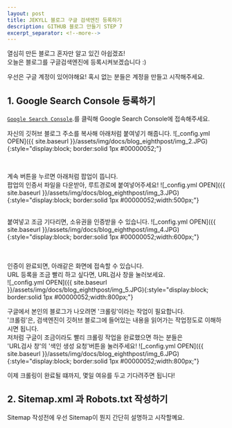 ```yaml
---
layout: post
title: JEKYLL 블로그 구글 검색엔진 등록하기
description: GITHUB 블로그 만들기 STEP 7
excerpt_separator: <!--more-->
---
```


열심히 만든 블로그 혼자만 알고 있긴 아쉽겠죠!  
오늘은 블로그를 구글검색엔진에 등록시켜보겠습니다 :)

우선은 구글 계정이 있어야해요!
혹시 없는 분들은 계정을 만들고 시작해주세요.


## 1. Google Search Console 등록하기

[`Google Search Console`](https://search.google.com/search-console/about).를 클릭해
Google Search Console에 접속해주세요.

자신의 깃허브 블로그 주소를 복사해 아래처럼 붙여넣기 해줍니다.
![_config.yml OPEN]({{ site.baseurl }}/assets/img/docs/blog_eighthpost/img_2.JPG){:style="display:block; border:solid 1px #00000052;"}

<br>

계속 버튼을 누르면 아래처럼 팝업이 뜹니다.<br>
팝업의 인증서 파일을 다운받아, 루트경로에 붙여넣어주세요!
![_config.yml OPEN]({{ site.baseurl }}/assets/img/docs/blog_eighthpost/img_3.JPG){:style="display:block; border:solid 1px #00000052;width:500px;"}

<br>
붙여넣고 조금 기다리면, 소유권을 인증받을 수 있습니다.
![_config.yml OPEN]({{ site.baseurl }}/assets/img/docs/blog_eighthpost/img_4.JPG){:style="display:block; border:solid 1px #00000052;width:600px;"}


<br><br>
인증이 완료되면, 아래같은 화면에 접속할 수 있습니다.  
URL 등록을 조금 빨리 하고 싶다면, URL검사 창을 눌러보세요.  
![_config.yml OPEN]({{ site.baseurl }}/assets/img/docs/blog_eighthpost/img_5.JPG){:style="display:block; border:solid 1px #00000052;width:800px;"}

구글에서 본인의 블로그가 나오려면 '크롤링'이라는 작업이 필요합니다.<br>
'크롤링'은, 검색엔진이 깃허브 블로그에 들어있는 내용을 읽어가는 작업정도로 이해하시면 됩니다.  
저처럼 구글이 조금이라도 빨리 크롤링 작업을 완료했으면 하는 분들은 <br>
 'URL검사 창'의 '색인 생성 요청'버튼을 눌러주세요!
![_config.yml OPEN]({{ site.baseurl }}/assets/img/docs/blog_eighthpost/img_6.JPG){:style="display:block; border:solid 1px #00000052;width:800px;"}

이제 크롤링이 완료될 떄까지, 몇일 여유를 두고 기다려주면 됩니다!

## 2. Sitemap.xml 과 Robots.txt 작성하기
Sitemap 작성전에 우선 Sitemap이 뭔지 간단히 설명하고 시작할꼐요.  

